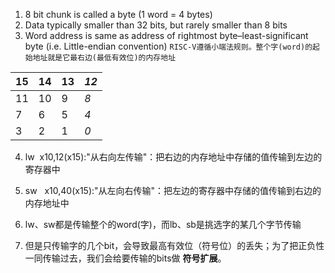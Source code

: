 1. 8 bit chunk is called a byte (1 word = 4 bytes)
2. Data typically smaller than 32 bits, but rarely smaller than 8 bits
3. Word address is same as address of rightmost byte–least-significant byte
(i.e. Little-endian convention)
   `RISC-V遵循小端法规则。整个字(word)的起始地址就是它最右边(最低有效位)的内存地址`

| 15  | 14  | 13  | *12* |
| --- | --- | --- | ---- |
| 11  | 10  | 9   | *8*  |
| 7   | 6   | 5   | *4*  |
| 3   | 2   | 1   | *0*  |

4. lw  x10,12(x15):"从右向左传输"：把右边的内存地址中存储的值传输到左边的寄存器中
5. sw   x10,40(x15):"从左向右传输"：把左边的寄存器中存储的值传输到右边的内存地址中

6. lw、sw都是传输整个的word(字)，而lb、sb是挑选字的某几个字节传输
7. 但是只传输字的几个bit，会导致最高有效位（符号位）的丢失；为了把正负性一同传输过去，我们会给要传输的bits做 **符号扩展**。
   
   
